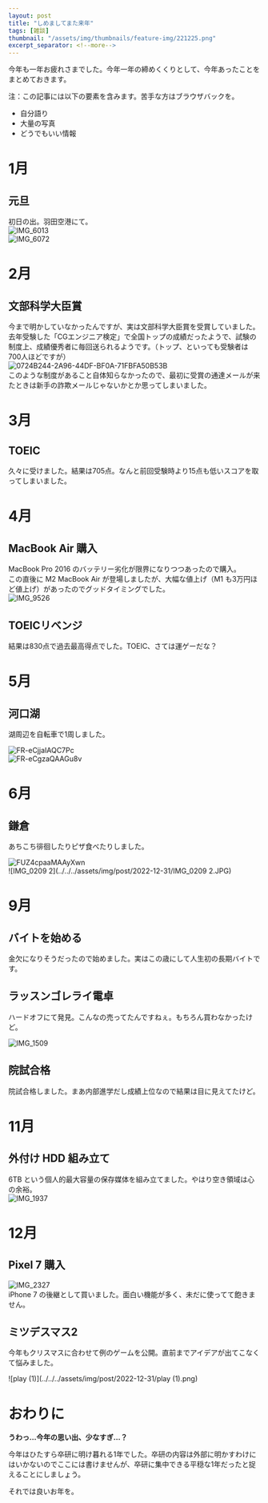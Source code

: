 ```yaml
---
layout: post
title: "しめましてまた来年"
tags: [雑談]
thumbnail: "/assets/img/thumbnails/feature-img/221225.png"
excerpt_separator: <!--more-->
---
```


今年も一年お疲れさまでした。今年一年の締めくくりとして、今年あったことをまとめておきます。

<!--more-->

注：この記事には以下の要素を含みます。苦手な方はブラウザバックを。

- 自分語り
- 大量の写真
- どうでもいい情報

# 1月

## 元旦

初日の出。羽田空港にて。  
![IMG_6013](../../../assets/img/post/2022-12-31/IMG_6013.jpeg)  
![IMG_6072](../../../assets/img/post/2022-12-31/IMG_6072.jpeg)  

# 2月

## 文部科学大臣賞

今まで明かしていなかったんですが、実は文部科学大臣賞を受賞していました。去年受験した「CGエンジニア検定」で全国トップの成績だったようで、試験の制度上、成績優秀者に毎回送られるようです。（トップ、といっても受験者は700人ほどですが）  
![0724B244-2A96-44DF-BF0A-71FBFA50B53B](../../../assets/img/post/2022-12-31/0724B244-2A96-44DF-BF0A-71FBFA50B53B.jpeg)  
このような制度があること自体知らなかったので、最初に受賞の通達メールが来たときは新手の詐欺メールじゃないかとか思ってしまいました。

# 3月

## TOEIC

久々に受けました。結果は705点。なんと前回受験時より15点も低いスコアを取ってしまいました。

# 4月

## MacBook Air 購入

MacBook Pro 2016 のバッテリー劣化が限界になりつつあったので購入。  
この直後に M2 MacBook Air が登場しましたが、大幅な値上げ（M1 も3万円ほど値上げ）があったのでグッドタイミングでした。  
![IMG_9526](../../../assets/img/post/2022-12-31/IMG_9526.jpeg)

## TOEICリベンジ

結果は830点で過去最高得点でした。TOEIC、さては運ゲーだな？

# 5月

## 河口湖

湖周辺を自転車で1周しました。

![FR-eCjjaIAQC7Pc](../../../assets/img/post/2022-12-31/FR-eCjjaIAQC7Pc.jpg)  
![FR-eCgzaQAAGu8v](../../../assets/img/post/2022-12-31/FR-eCgzaQAAGu8v.jpg)

# 6月

## 鎌倉

あちこち徘徊したりピザ食べたりしました。

![FUZ4cpaaMAAyXwn](../../../assets/img/post/2022-12-31/FUZ4cpaaMAAyXwn.jpeg)  
![IMG_0209 2](../../../assets/img/post/2022-12-31/IMG_0209 2.JPG)

# 9月

## バイトを始める

金欠になりそうだったので始めました。実はこの歳にして人生初の長期バイトです。

## ラッスンゴレライ電卓

ハードオフにて発見。こんなの売ってたんですねぇ。もちろん買わなかったけど。

![IMG_1509](../../../assets/img/post/2022-12-31/IMG_1509.JPG)  

## 院試合格

院試合格しました。まあ内部進学だし成績上位なので結果は目に見えてたけど。

# 11月

## 外付け HDD 組み立て

6TB という個人的最大容量の保存媒体を組み立てました。やはり空き領域は心の余裕。  
![IMG_1937](../../../assets/img/post/2022-12-31/IMG_1937.JPG)

# 12月

## Pixel 7 購入

![IMG_2327](../../../assets/img/post/2022-12-31/IMG_2327.JPG)  
iPhone 7 の後継として買いました。面白い機能が多く、未だに使ってて飽きません。

## ミツデスマス2

今年もクリスマスに合わせて例のゲームを公開。直前までアイデアが出てこなくて悩みました。

![play (1)](../../../assets/img/post/2022-12-31/play (1).png)

# おわりに

**うわっ…今年の思い出、少なすぎ…？**  

今年はひたすら卒研に明け暮れる1年でした。卒研の内容は外部に明かすわけにはいかないのでここには書けませんが、卒研に集中できる平穏な1年だったと捉えることにしましょう。  

それでは良いお年を。
